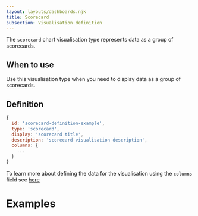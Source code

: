 ```yaml
---
layout: layouts/dashboards.njk
title: Scorecard
subsection: Visualisation definition
---
```


The `scorecard` chart visualisation type represents data as a group of scorecards.

## When to use

Use this visualisation type when you need to display data as a group of scorecards. 

## Definition

```js
{
  id: 'scorecard-definition-example',
  type: 'scorecard',
  display: 'scorecard title',
  description: 'scorecard visualisation description',
  columns: {
    ...
  }
}
```

To learn more about defining the data for the visualisation using the `columns` field see [here](/dashboards/visualisations/targeting-data)

# Examples

